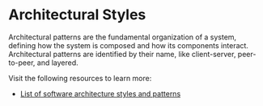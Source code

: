 # Architectural Styles

Architectural patterns are the fundamental organization of a system, defining how the system is composed and how its components interact. Architectural patterns are identified by their name, like client-server, peer-to-peer, and layered.

Visit the following resources to learn more:

- [List of software architecture styles and patterns](https://en.wikipedia.org/wiki/List_of_software_architecture_styles_and_patterns)
